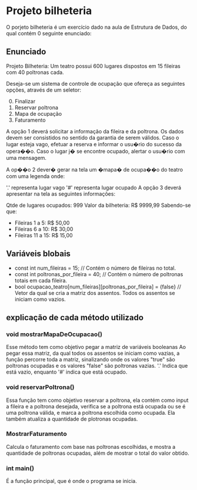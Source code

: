 # Projeto bilheteria
O porjeto bilheteria é um exercício dado na aula de Estrutura de Dados, do qual contém 0 seguinte enunciado:

## Enunciado
Projeto Bilheteria:
Um teatro possui 600 lugares dispostos em 15 fileiras com 40 poltronas cada.

Deseja-se um sistema de controle de ocupação que ofereça as seguintes opções, através de um seletor:

0.	Finalizar
1.	Reservar poltrona
2.	Mapa de ocupação
3.	Faturamento

A opção 1 deverá solicitar a informação da fileira e da poltrona. Os dados devem ser consistidos no sentido da garantia de serem válidos.
Caso o lugar esteja vago, efetuar a reserva e informar o usu�rio do sucesso da opera��o. Caso o lugar j� se encontre ocupado, alertar o usu�rio com uma mensagem.

A op��o 2 dever� gerar na tela um �mapa� de ocupa��o do teatro com uma legenda onde:

'.' representa lugar vago
'#' representa lugar ocupado
A opção 3 deverá apresentar na tela as seguintes informações:

Qtde de lugares ocupados: 	999
Valor da bilheteria: 		R$ 9999,99
Sabendo-se que:

- Fileiras 1 a 5:	R$ 50,00
- Fileiras 6 a 10:	R$ 30,00
- Fileiras 11 a 15:	R$ 15,00

## Variáveis blobais
- const int num_fileiras = 15; // Contém o número de fileiras no total.
- const int poltronas_por_fileira = 40; // Contém o número de poltronas totais em cada fileira.
- bool ocupacao_teatro[num_fileiras][poltronas_por_fileira] = {false} // Vetor da qual se cria a matriz dos assentos. Todos os assentos se iniciam como vazios.

## explicação de cada método utilizado
### void mostrarMapaDeOcupacao()
Esse método tem como objetivo pegar a matriz de variáveis booleanas 
Ao pegar essa matriz, da qual todos os assentos se iniciam como vazias, a função percorre toda a matriz, sinalizando onde os valores "true" são poltronas ocupadas e os valores "false" são poltronas vazias.
'.' Indica que está vazio, enquanto '#' indica que está ocupado.

### void reservarPoltrona()
Essa função tem como objetivo reservar a poltrona, ela contém como input a fileira e a poltrona desejada, verifica se a poltrona está ocupada ou se é uma poltrona válida, e marca a poltrona escolhida como ocupada. Ela também atualiza a quantidade de plotronas ocupadas.

### MostrarFaturamento
Calcula o faturamento com base nas poltronas escolhidas, e mostra a quantidade de poltronas ocupadas, além de mostrar o total do valor obtido.

### int main()
É a função principal, que é onde o programa se inicia.